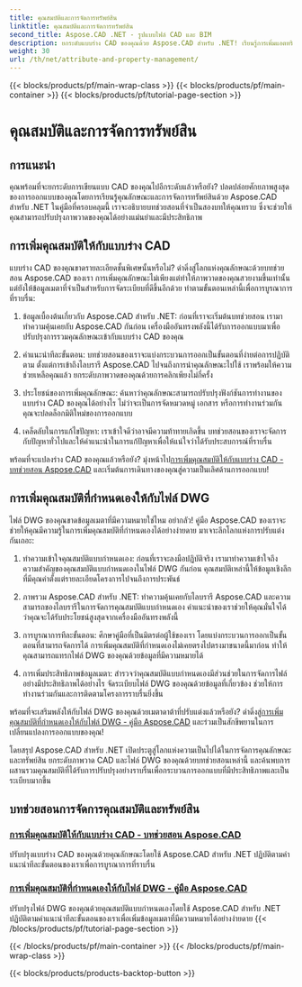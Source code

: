 ```yaml
---
title: คุณสมบัติและการจัดการทรัพย์สิน
linktitle: คุณสมบัติและการจัดการทรัพย์สิน
second_title: Aspose.CAD .NET - รูปแบบไฟล์ CAD และ BIM
description: ยกระดับแบบร่าง CAD ของคุณด้วย Aspose.CAD สำหรับ .NET! เรียนรู้การเพิ่มแอตทริบิวต์และคุณสมบัติที่กำหนดเองได้อย่างราบรื่นผ่านบทช่วยสอน ปรับปรุงการออกแบบของคุณได้อย่างง่ายดาย
weight: 30
url: /th/net/attribute-and-property-management/
---
```


{{< blocks/products/pf/main-wrap-class >}}
{{< blocks/products/pf/main-container >}}
{{< blocks/products/pf/tutorial-page-section >}}

# คุณสมบัติและการจัดการทรัพย์สิน



## การแนะนำ

คุณพร้อมที่จะยกระดับการเขียนแบบ CAD ของคุณไปอีกระดับแล้วหรือยัง? ปลดปล่อยศักยภาพสูงสุดของการออกแบบของคุณโดยการเรียนรู้คุณลักษณะและการจัดการทรัพย์สินด้วย Aspose.CAD สำหรับ .NET ในคู่มือที่ครอบคลุมนี้ เราจะอธิบายบทช่วยสอนที่จำเป็นสองบทให้คุณทราบ ซึ่งจะช่วยให้คุณสามารถปรับปรุงภาพวาดของคุณได้อย่างแม่นยำและมีประสิทธิภาพ

## การเพิ่มคุณสมบัติให้กับแบบร่าง CAD

แบบร่าง CAD ของคุณขาดรายละเอียดชั้นพิเศษนั้นหรือไม่? ดำดิ่งสู่โลกแห่งคุณลักษณะด้วยบทช่วยสอน Aspose.CAD ของเรา การเพิ่มคุณลักษณะไม่เพียงแต่ทำให้ภาพวาดของคุณสวยงามขึ้นเท่านั้น แต่ยังให้ข้อมูลเมตาที่จำเป็นสำหรับการจัดระเบียบที่ดีขึ้นอีกด้วย ทำตามขั้นตอนเหล่านี้เพื่อการบูรณาการที่ราบรื่น:

1. ข้อมูลเบื้องต้นเกี่ยวกับ Aspose.CAD สำหรับ .NET: ก่อนที่เราจะเริ่มต้นบทช่วยสอน เรามาทำความคุ้นเคยกับ Aspose.CAD กันก่อน เครื่องมืออันทรงพลังนี้ได้รับการออกแบบมาเพื่อปรับปรุงการรวมคุณลักษณะเข้ากับแบบร่าง CAD ของคุณ

2. คำแนะนำทีละขั้นตอน: บทช่วยสอนของเราจะแบ่งกระบวนการออกเป็นขั้นตอนที่ง่ายต่อการปฏิบัติตาม ตั้งแต่การเข้าถึงไลบรารี Aspose.CAD ไปจนถึงการนำคุณลักษณะไปใช้ เราพร้อมให้ความช่วยเหลือคุณแล้ว ยกระดับภาพวาดของคุณด้วยการคลิกเพียงไม่กี่ครั้ง

3. ประโยชน์ของการเพิ่มคุณลักษณะ: ค้นหาว่าคุณลักษณะสามารถปรับปรุงฟังก์ชันการทำงานของแบบร่าง CAD ของคุณได้อย่างไร ไม่ว่าจะเป็นการจัดหมวดหมู่ เอกสาร หรือการทำงานร่วมกัน คุณจะปลดล็อกมิติใหม่ของการออกแบบ

4. เคล็ดลับในการแก้ไขปัญหา: เราเข้าใจดีว่าอาจมีความท้าทายเกิดขึ้น บทช่วยสอนของเราจะจัดการกับปัญหาทั่วไปและให้คำแนะนำในการแก้ปัญหาเพื่อให้แน่ใจว่าได้รับประสบการณ์ที่ราบรื่น

 พร้อมที่จะแปลงร่าง CAD ของคุณแล้วหรือยัง? มุ่งหน้าไป[การเพิ่มคุณสมบัติให้กับแบบร่าง CAD - บทช่วยสอน Aspose.CAD](./adding-attributes-to-cad-drawings/) และเริ่มต้นการเดินทางของคุณสู่ความเป็นเลิศด้านการออกแบบ!

## การเพิ่มคุณสมบัติที่กำหนดเองให้กับไฟล์ DWG

ไฟล์ DWG ของคุณขาดข้อมูลเมตาที่มีความหมายใช่ไหม อย่ากลัว! คู่มือ Aspose.CAD ของเราจะช่วยให้คุณมีความรู้ในการเพิ่มคุณสมบัติที่กำหนดเองได้อย่างง่ายดาย มาเจาะลึกโลกแห่งการปรับแต่งกันเถอะ:

1. ทำความเข้าใจคุณสมบัติแบบกำหนดเอง: ก่อนที่เราจะลงมือปฏิบัติจริง เรามาทำความเข้าใจถึงความสำคัญของคุณสมบัติแบบกำหนดเองในไฟล์ DWG กันก่อน คุณสมบัติเหล่านี้ให้ข้อมูลเชิงลึกที่มีคุณค่าตั้งแต่รายละเอียดโครงการไปจนถึงการประพันธ์

2. ภาพรวม Aspose.CAD สำหรับ .NET: ทำความคุ้นเคยกับไลบรารี Aspose.CAD และความสามารถของไลบรารีในการจัดการคุณสมบัติแบบกำหนดเอง คำแนะนำของเราช่วยให้คุณมั่นใจได้ว่าคุณจะได้รับประโยชน์สูงสุดจากเครื่องมืออันทรงพลังนี้

3. การบูรณาการทีละขั้นตอน: ศึกษาคู่มือที่เป็นมิตรต่อผู้ใช้ของเรา โดยแบ่งกระบวนการออกเป็นขั้นตอนที่สามารถจัดการได้ การเพิ่มคุณสมบัติที่กำหนดเองไม่เคยตรงไปตรงมาขนาดนี้มาก่อน ทำให้คุณสามารถแทรกไฟล์ DWG ของคุณด้วยข้อมูลที่มีความหมายได้

4. การเพิ่มประสิทธิภาพข้อมูลเมตา: สำรวจว่าคุณสมบัติแบบกำหนดเองมีส่วนช่วยในการจัดการไฟล์อย่างมีประสิทธิภาพได้อย่างไร จัดระเบียบไฟล์ DWG ของคุณด้วยข้อมูลที่เกี่ยวข้อง ช่วยให้การทำงานร่วมกันและการติดตามโครงการราบรื่นยิ่งขึ้น

 พร้อมที่จะเสริมพลังให้กับไฟล์ DWG ของคุณด้วยเมตาดาต้าที่ปรับแต่งแล้วหรือยัง? ดำดิ่งสู่[การเพิ่มคุณสมบัติที่กำหนดเองให้กับไฟล์ DWG - คู่มือ Aspose.CAD](./adding-custom-properties-to-dwg/) และร่วมเป็นสักขีพยานในการเปลี่ยนแปลงการออกแบบของคุณ!

โดยสรุป Aspose.CAD สำหรับ .NET เปิดประตูสู่โลกแห่งความเป็นไปได้ในการจัดการคุณลักษณะและทรัพย์สิน ยกระดับภาพวาด CAD และไฟล์ DWG ของคุณด้วยบทช่วยสอนเหล่านี้ และค้นพบการผสานรวมคุณสมบัติที่ได้รับการปรับปรุงอย่างราบรื่นเพื่อกระบวนการออกแบบที่มีประสิทธิภาพและเป็นระเบียบมากขึ้น
## บทช่วยสอนการจัดการคุณสมบัติและทรัพย์สิน
### [การเพิ่มคุณสมบัติให้กับแบบร่าง CAD - บทช่วยสอน Aspose.CAD](./adding-attributes-to-cad-drawings/)
ปรับปรุงแบบร่าง CAD ของคุณด้วยคุณลักษณะโดยใช้ Aspose.CAD สำหรับ .NET ปฏิบัติตามคำแนะนำทีละขั้นตอนของเราเพื่อการบูรณาการที่ราบรื่น
### [การเพิ่มคุณสมบัติที่กำหนดเองให้กับไฟล์ DWG - คู่มือ Aspose.CAD](./adding-custom-properties-to-dwg/)
ปรับปรุงไฟล์ DWG ของคุณด้วยคุณสมบัติแบบกำหนดเองโดยใช้ Aspose.CAD สำหรับ .NET ปฏิบัติตามคำแนะนำทีละขั้นตอนของเราเพื่อเพิ่มข้อมูลเมตาที่มีความหมายได้อย่างง่ายดาย
{{< /blocks/products/pf/tutorial-page-section >}}

{{< /blocks/products/pf/main-container >}}
{{< /blocks/products/pf/main-wrap-class >}}

{{< blocks/products/products-backtop-button >}}
